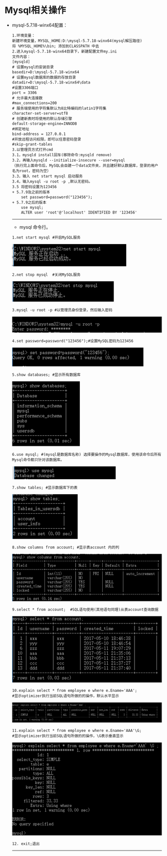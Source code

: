 # Mysql相关操作
* mysql-5.7.18-winx64配置：
	```
	1.环境变量：
	新建环境变量，MYSQL_HOME:D:\mysql-5.7.18-winx64(mysql解压路径)
	将 %MYSQL_HOME%\bin; 添加到CLASSPATH 中去
	2.进入mysql-5.7.18-winx64目录下，新建配置文件my.ini
	文件内容：
	[mysqld]
	# 设置mysql的安装目录
	basedir=D:\mysql-5.7.18-winx64
	# 设置mysql数据库的数据的存放目录
	datadir=D:\mysql-5.7.18-winx64\data
	#设置3306端口
	port = 3306 
	# 允许最大连接数
	#max_connections=200
	# 服务端使用的字符集默认为8比特编码的latin1字符集
	character-set-server=utf8
	# 创建新表时将使用的默认存储引擎
	default-storage-engine=INNODB 
	#绑定地址
	bind-address = 127.0.0.1
	#开放远程访问权限，即可以任意密码登录
	#skip-grant-tables 
	3.以管理员方式打开cmd
	3.1，mysqld install回车(移除命令:mysqld remove)
	3.2，再输入mysqld --initialize-insecure --user=mysql
	（执行完上面命令后，MySQL会自建一个data文件夹，并且建好默认数据库，登录的用户名为root，密码为空）
	3.3，输入 net start mysql 启动服务
	3.4，输入mysql -u root -p ,默认无密码。
	3.5 将密码设置为123456 
	+ 5.7.9及之前的版本
	    set password=password("123456");
	+ 5.7.9之后的版本
	    use mysql;
	    ALTER user 'root'@'localhost' IDENTIFIED BY '123456'
	```
	---
	* mysql 命令行。
	```
	1.net start mysql #开启MySQL服务
	```
	![netStartMysql](picture/netStartMysql.png)
	```
	2.net stop mysql  #关闭MySQL服务
	```
	![netStopMysql](picture/netStopMysql.png)
	```
	3.mysql -u root -p #以管理员身份登录，然后输入密码
	```
	![mysqlRoot](picture/mysqlRoot.png)
	```
	4.set password=password("123456");#设置MySQL密码为123456
	```
	![mysqlPwd](picture/mysqlPwd.png)
	```
	5.show databases; #显示所有数据库
	```
	![mysqlShowDB](picture/mysqlShowDB.png)
	```
	6.use mysql; #(mysql是数据库名称) 选择要操作的Mysql数据库，使用该命令后所有Mysql命令都只针对该数据库。
	```
	![useMysql](picture/useMysql.png)
	```
	7.show tables; #显示数据库下的表
	```
	![mysqlShowTable](picture/mysqlShowTable.png)
	```
	8.show columns from account; #显示表account 内的列
	```
	![mysqlShowCol](picture/mysqlShowCol.png)
	```
	9.select * from account;  #SQL语句使用(其他语句同理)从表account查询数据
	```
	![mysqlSelect](picture/mysqlSelect.png)
	```
	10.explain select * from employee e where e.Ename='AAA'; 
	#显示optimizer执行当前SQL语句所做的的操作，默认水平显示
	```
	![mysqlExplain](picture/mysqlExplain.png)
	```
	11.explain select * from employee e where e.Ename='AAA'\G;
	#显示optimizer执行当前SQL语句所做的的操作，\G表示垂直显示
	```
	![mysqlExplainG](picture/mysqlExplainG.png)
	```
	12. exit;退出
	```
	---
